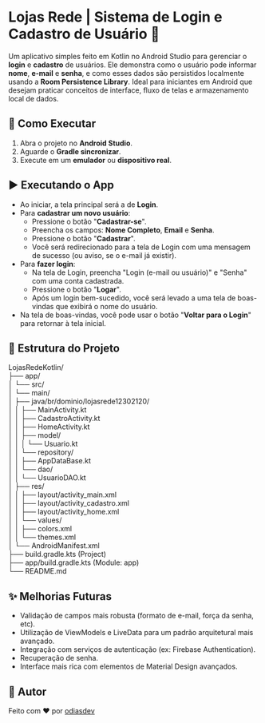 # Lojas Rede | Sistema de Login e Cadastro de Usuário 🔐

Um aplicativo simples feito em Kotlin no Android Studio para gerenciar o **login** e **cadastro** de usuários. Ele demonstra como o usuário pode informar **nome**, **e-mail** e **senha**, e como esses dados são persistidos localmente usando a **Room Persistence Library**. Ideal para iniciantes em Android que desejam praticar conceitos de interface, fluxo de telas e armazenamento local de dados.

## 🚀 Como Executar

1.  Abra o projeto no **Android Studio**.
2.  Aguarde o **Gradle sincronizar**.
3.  Execute em um **emulador** ou **dispositivo real**.

## ▶️ Executando o App

-   Ao iniciar, a tela principal será a de **Login**.
-   Para **cadastrar um novo usuário**:
    -   Pressione o botão "**Cadastrar-se**".
    -   Preencha os campos: **Nome Completo**, **Email** e **Senha**.
    -   Pressione o botão "**Cadastrar**".
    -   Você será redirecionado para a tela de Login com uma mensagem de sucesso (ou aviso, se o e-mail já existir).
-   Para **fazer login**:
    -   Na tela de Login, preencha "Login (e-mail ou usuário)" e "Senha" com uma conta cadastrada.
    -   Pressione o botão "**Logar**".
    -   Após um login bem-sucedido, você será levado a uma tela de boas-vindas que exibirá o nome do usuário.
-   Na tela de boas-vindas, você pode usar o botão "**Voltar para o Login**" para retornar à tela inicial.

## 📁 Estrutura do Projeto

LojasRedeKotlin/ \
├── app/ \
│   └── src/ \
│       └── main/ \
│           ├── java/br/dominio/lojasrede12302120/ \
│           │   ├── MainActivity.kt               \
│           │   ├── CadastroActivity.kt           \
│           │   ├── HomeActivity.kt               \
│           │   ├── model/ \
│           │   │   └── Usuario.kt                \
│           │   └── repository/ \
│           │       ├── AppDataBase.kt            \
│           │       └── dao/ \
│           │           └── UsuarioDAO.kt         \
│           ├── res/ \
│           │   ├── layout/activity_main.xml     \
│           │   ├── layout/activity_cadastro.xml   \
│           │   ├── layout/activity_home.xml      \
│           │   └── values/ \
│           │       ├── colors.xml             
│           │       └── themes.xml                \
│           └── AndroidManifest.xml               \
├── build.gradle.kts (Project) \
├── app/build.gradle.kts (Module: app)          
└── README.md                                   

## ✨ Melhorias Futuras

-   Validação de campos mais robusta (formato de e-mail, força da senha, etc).
-   Utilização de ViewModels e LiveData para um padrão arquitetural mais avançado.
-   Integração com serviços de autenticação (ex: Firebase Authentication).
-   Recuperação de senha.
-   Interface mais rica com elementos de Material Design avançados.

## 👤 Autor

Feito com ❤️ por [odiasdev](https://github.com/odiasdev)
